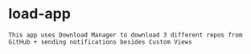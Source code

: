 # load-app

```This app uses Download Manager to download 3 different repos from GitHub + sending notifications besides Custom Views```
